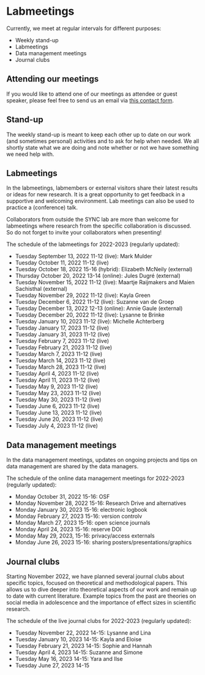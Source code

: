 # Labmeetings

Currently, we meet at regular intervals for different purposes:
<ul>
    <li>Weekly stand-up</li>
    <li>Labmeetings</li>
    <li>Data management meetings</li>
    <li>Journal clubs</li>
</ul>



## Attending our meetings

If you would like to attend one of our meetings as attendee or guest speaker, please feel free to send us an email via [this contact form](https://erasmus-synclab.nl/contact/). 



## Stand-up

The weekly stand-up is meant to keep each other up to date on our work (and sometimes personal) activities and to ask for help when needed. We all shortly state what we are doing and note whether or not we have something we need help with.  



## Labmeetings

In the labmeetings, labmembers or external visitors share their latest results or ideas for new research. It is a great opportunity to get feedback in a supportive and welcoming environment. Lab meetings can also be used to practice a (conference) talk.

Collaborators from outside the SYNC lab are more than welcome for labmeetings where research from the specific collaboration is discussed. So do not forget to invite your collaborators when presenting!

The schedule of the labmeetings for 2022-2023 (regularly updated):
<ul>
    <li>Tuesday September 13, 2022 11-12 (live): Mark Mulder</li>
    <li>Tuesday October 11, 2022 11-12 (live)</li>
    <li>Tuesday October 18, 2022 15-16 (hybrid): Elizabeth McNeily (external)</li>
    <li>Thursday October 20, 2022 13-14 (online): Jules Dugré (external)</li>
    <li>Tuesday November 15, 2022 11-12 (live): Maartje Raijmakers and Maien Sachisthal (external)</li>
    <li>Tuesday November 29, 2022 11-12 (live): Kayla Green</li>
    <li>Tuesday December 6, 2022 11-12 (live): Suzanne van de Groep</li>
    <li>Tuesday December 13, 2022 12-13 (online): Annie Gaule (external)</li>
    <li>Tuesday December 20, 2022 11-12 (live): Lysanne te Brinke</li>
    <li>Tuesday January 10, 2023 11-12 (live): Michelle Achterberg</li>
    <li>Tuesday January 17, 2023 11-12 (live)</li>
    <li>Tuesday January 31, 2023 11-12 (live)</li>
    <li>Tuesday February 7, 2023 11-12 (live)</li>
    <li>Tuesday February 21, 2023 11-12 (live)</li>
    <li>Tuesday March 7, 2023 11-12 (live)</li>
    <li>Tuesday March 14, 2023 11-12 (live)</li>
    <li>Tuesday March 28, 2023 11-12 (live)</li>
    <li>Tuesday April 4, 2023 11-12 (live)</li>
    <li>Tuesday April 11, 2023 11-12 (live)</li>
    <li>Tuesday May 9, 2023 11-12 (live)</li>
    <li>Tuesday May 23, 2023 11-12 (live)</li>
    <li>Tuesday May 30, 2023 11-12 (live)</li>
    <li>Tuesday June 6, 2023 11-12 (live)</li>
    <li>Tuesday June 13, 2023 11-12 (live)</li>
    <li>Tuesday June 20, 2023 11-12 (live)</li>
    <li>Tuesday July 4, 2023 11-12 (live)</li>
</ul>


## Data management meetings

In the data management meetings, updates on ongoing projects and tips on data management are shared by the data managers.

The schedule of the online data management meetings for 2022-2023 (regularly updated):
<ul>
    <li>Monday October 31, 2022 15-16: OSF</li>
    <li>Monday November 28, 2022 15-16: Research Drive and alternatives</li>
    <li>Monday January 30, 2023 15-16: electronic logbook</li>
    <li>Monday February 27, 2023 15-16: version controlv
    <li>Monday March 27, 2023 15-16: open science journals</li>
    <li>Monday April 24, 2023 15-16: reserve DOI</li>
    <li>Monday May 29, 2023, 15-16: privacy/access externals</li>
    <li>Monday June 26, 2023 15-16: sharing posters/presentations/graphics</li>
</ul>



## Journal clubs

Starting November 2022, we have planned several journal clubs about specific topics, focused on theoretical and methodological papers. This allows us to dive deeper into theoretical aspects of our work and remain up to date with current literature. Example topics from the past are theories on social media in adolescence and the importance of effect sizes in scientific research.

The schedule of the live journal clubs for 2022-2023 (regularly updated):
<ul>
    <li>Tuesday November 22, 2022 14-15: Lysanne and Lina</li>
    <li>Tuesday January 10, 2023 14-15: Kayla and Eloise</li>
    <li>Tuesday February 21, 2023 14-15: Sophie and Hannah</li>
    <li>Tuesday April 4, 2023 14-15: Suzanne and Simone</li>
    <li>Tuesday May 16, 2023 14-15: Yara and Ilse</li>
    <li>Tuesday June 27, 2023 14-15</li>
</ul>
